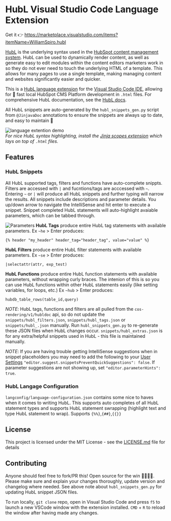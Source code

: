 # HubL Visual Studio Code Language Extension
Get it :point_right: https://marketplace.visualstudio.com/items?itemName=WilliamSpiro.hubl  

[HubL](https://designers.hubspot.com/docs/hubl/intro-to-hubl) is the underlying syntax used in the [HubSpot content management system](https://www.hubspot.com/products/marketing/content-management-system). HubL can be used to dynamically render content, as well as generate easy to edit modules within the content editors marketers work in so they do not ever need to touch the underlying HTML of a template. This allows for many pages to use a single template, making managing content and websites significantly easier and quicker.

This is a [HubL language extension](https://marketplace.visualstudio.com/items?itemName=WilliamSpiro.hubl) for the [Visual Studio Code IDE](https://code.visualstudio.com/), allowing for :rocket: fast local HubSpot CMS Platform development in `.html` files. For comprehensive HubL documentation, see the [HubL docs](https://designers.hubspot.com/docs/hubl/intro-to-hubl).

All HubL snippets are auto-generated by the `hubl_snippets_gen.py` script from `@JinjavaDoc` annotations to ensure the snippets are always up to date, and easy to maintain :potable_water:  

![language extention demo](https://cdn2.hubspot.net/hubfs/2359872/IMPORTANT/DONOTDELETE/hubl-language-extension/vs_extension_4.gif)  
_For nice HubL syntax highlighting, install the [Jinja scopes extension](https://marketplace.visualstudio.com/items?itemName=wholroyd.jinja) which lays on top of `.html` files._

## Features
### __HubL Snippets__  
All HubL supported tags, filters and functions have auto-complete snippts. Filters are accessed with `|` and fucntions/tags are acccessed with `~`. Entering `~` or `|` will produce all HubL snippets and further typing will narrow the results. All snippets include descriptions and parameter details. You up/down arrow to navigate the IntelliSense and hit enter to execute a snippet. Snippet completed HubL statements will auto-highlight avaiable parameters, which can be tabbed through.     

![Parameters](https://cdn2.hubspot.net/hubfs/2359872/IMPORTANT/DONOTDELETE/hubl-language-extension/details.png)
__HubL Tags__ produce entire HubL tag statements with available parameters. Ex `~he` > Enter produces:
```
{% header "my_header" header_tag="header_tag", value="value" %}
```
__HubL Filters__ produce entire HubL filter statements with available parameters. Ex `~se` > Enter produces:
```
|selectattr(attr, exp_test)
```
__HubL Functions__ produce entire HubL function statements with available parameters, without wrapping curly braces. The intenion of this is so you can  use HubL functions within other HubL statements easily (like setting variables, for loops, etc.) Ex `~hub` > Enter produces:
```
hubdb_table_rows(table_id,query)
```

_NOTE_: HubL tags, functions and filters are all pulled from the `cos-rendering/v1/hubldoc` api, so do not update the `snippets/hubl_filters.json`, `snippets/hubl_tags.json` or `snippets/hubl_.json` manually. Run `hubl_snippets_gen.py` to re-generate these JSON files when HubL changes occur. `snippets/hubl_extras.json` is for any extra/helpful snippets used in HubL - this file is maintained manually.

_NOTE_: If you are having trouble getting IntelliSense suggestions when in snippet placeholders you may need to add the following to your [User Settings](https://code.visualstudio.com/docs/getstarted/settings) `"editor.suggest.snippetsPreventQuickSuggestions": false`. If parameter suggestions are not showing up, set `"editor.parameterHints": true`.

### __HubL Langage Configuration__  
`langconfig/language-configuration.json` contains some nice to haves when it comes to writing HubL. This supports auto completes of all HubL statement types and supports HubL statement swrapping (highlight text and  type HubL statement to wrap). Supports `{%%}`,`{##}`,`{{}}`

## License
This project is licensed under the MIT License - see the [LICENSE.md](LICENSE.md) file for details

## Contributing
Anyone should feel free to fork/PR this! Open source for the win :poop::poop::poop::poop:.
Please make sure and explain your changes thoroughly, update version and changelog where needed. See above note about `hubl_snippets_gen.py` for updating HubL snippet JSON files.   

To run locally, `git clone` repo, open in Visual Studio Code and press `f5` to launch a new VSCode window with the extension installed. `CMD` + `R` to reload the window after having made any changes.  